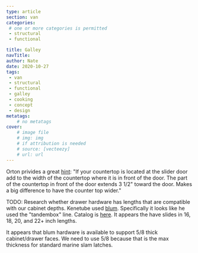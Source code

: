 ```yaml
---
type: article
section: van
categories: 
 # one or more categories is permitted
 - structural
 - functional

title: Galley
navTitle:
author: Nate
date: 2020-10-27
tags:
 - van
 - structural
 - functional
 - galley
 - cooking
 - concept
 - design
metatags:
	# no metatags
cover: 
	# image file
	# img: img
	# if attribution is needed
	# source: [vecteezy]
	# url: url
---
```



Orton privides a great [hint](https://www.fordtransitusaforum.com/threads/what-to-make-countertop-from.76956/post-1015234): "If your countertop is located at the slider door add to the width of the countertop where it is in front of the door. The part of the countertop in front of the door extends 3 1/2" toward the door. Makes a big difference to have the counter top wider."

TODO: Research whether drawer hardware has lengths that are compatible with our cabinet depths.  Kenetube used [blum](xhttps://www.blum.com/us/en/products/runnersystems/overview/).  Specifically it looks like he used the "tandembox" line.  Catalog is [here](http://downloads.cabinetparts.com/auto/Tandembox-Complete-Catalog-92-pages.pdf).  It appears the have slides in 16, 18, 20, and 22+ inch lengths.

It appears that blum hardware is available to support 5/8 thick cabinet/drawer faces.  We need to use 5/8 because that is the max thickness for standard marine slam latches. 


